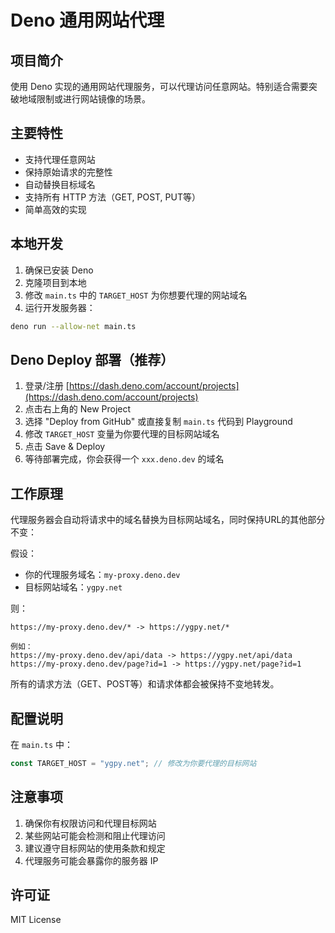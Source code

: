 # Deno 通用网站代理

## 项目简介
使用 Deno 实现的通用网站代理服务，可以代理访问任意网站。特别适合需要突破地域限制或进行网站镜像的场景。

## 主要特性
- 支持代理任意网站
- 保持原始请求的完整性
- 自动替换目标域名
- 支持所有 HTTP 方法（GET, POST, PUT等）
- 简单高效的实现

## 本地开发
1. 确保已安装 Deno
2. 克隆项目到本地
3. 修改 `main.ts` 中的 `TARGET_HOST` 为你想要代理的网站域名
4. 运行开发服务器：
```bash
deno run --allow-net main.ts
```

## Deno Deploy 部署（推荐）
1. 登录/注册 [https://dash.deno.com/account/projects](https://dash.deno.com/account/projects)
2. 点击右上角的 New Project
3. 选择 "Deploy from GitHub" 或直接复制 `main.ts` 代码到 Playground
4. 修改 `TARGET_HOST` 变量为你要代理的目标网站域名
5. 点击 Save & Deploy
6. 等待部署完成，你会获得一个 `xxx.deno.dev` 的域名

## 工作原理
代理服务器会自动将请求中的域名替换为目标网站域名，同时保持URL的其他部分不变：

假设：
- 你的代理服务域名：`my-proxy.deno.dev`
- 目标网站域名：`ygpy.net`

则：
```
https://my-proxy.deno.dev/* -> https://ygpy.net/*

例如：
https://my-proxy.deno.dev/api/data -> https://ygpy.net/api/data
https://my-proxy.deno.dev/page?id=1 -> https://ygpy.net/page?id=1
```

所有的请求方法（GET、POST等）和请求体都会被保持不变地转发。

## 配置说明
在 `main.ts` 中：
```typescript
const TARGET_HOST = "ygpy.net"; // 修改为你要代理的目标网站
```

## 注意事项
1. 确保你有权限访问和代理目标网站
2. 某些网站可能会检测和阻止代理访问
3. 建议遵守目标网站的使用条款和规定
4. 代理服务可能会暴露你的服务器 IP

## 许可证
MIT License
